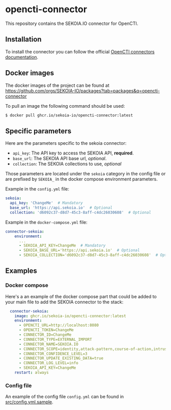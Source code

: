 # opencti-connector

This repository contains the SEKOIA.IO connector for OpenCTI.

## Installation

To install the connector you can follow the official [OpenCTI connectors documentation](https://www.notion.so/Connectors-4586c588462d4a1fb5e661f2d9837db8
). 

## Docker images

The docker images of the project can be found at https://github.com/orgs/SEKOIA-IO/packages?tab=packages&q=opencti-connector

To pull an image the following command should be used:

```bash
$ docker pull ghcr.io/sekoia-io/opencti-connector:latest
```


## Specific parameters

Here are the parameters specific to the sekoia connector:

* `api_key`: The API key to access the SEKOIA API, **required**.
* `base_url`: The SEKOIA API base url, *optional*.
* `collection`: The SEKOIA collections to use, *optional*

Those parameters are located under the `sekoia` category in the config file or are prefixed by `SEKOIA_` in the docker compose environment parameters.

Example in the `config.yml` file:

```yml
sekoia:
  api_key: 'ChangeMe'  # Mandatory
  base_url: 'https://api.sekoia.io'  # Optional
  collection: 'd6092c37-d8d7-45c3-8aff-c4dc26030608'  # Optional
```

Example in the `docker-compose.yml` file:

```yaml
connector-sekoia:
    environment:
      ...
      - SEKOIA_API_KEY=ChangeMe  # Mandatory
      - SEKOIA_BASE_URL='https://api.sekoia.io'  # Optional
      - SEKOIA_COLLECTION='d6092c37-d8d7-45c3-8aff-c4dc26030608'  # Optional
```

## Examples

### Docker compose

Here's a an example of the docker compose part that could be added to your main file to add the SEKOIA connector to the stack:

```yaml
  connector-sekoia:
    image: ghcr.io/sekoia-io/opencti-connector:latest
    environment:
      - OPENCTI_URL=http://localhost:8080
      - OPENCTI_TOKEN=ChangeMe
      - CONNECTOR_ID=ChangeMe
      - CONNECTOR_TYPE=EXTERNAL_IMPORT
      - CONNECTOR_NAME=SEKOIA.IO
      - CONNECTOR_SCOPE=identity,attack-pattern,course-of-action,intrusion-set,malware,tool,report,location,vulnerability,indicator
      - CONNECTOR_CONFIDENCE_LEVEL=3
      - CONNECTOR_UPDATE_EXISTING_DATA=true
      - CONNECTOR_LOG_LEVEL=info
      - SEKOIA_API_KEY=ChangeMe
    restart: always
```

### Config file

An example of the config file `config.yml` can be found in [src/config.yml.sample](src/config.yml.sample).
